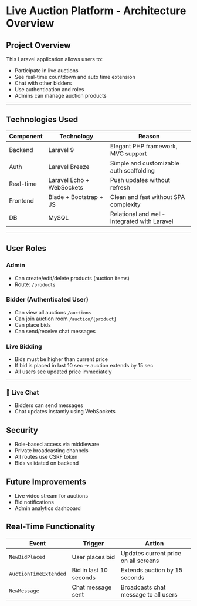 # Live Auction Platform - Architecture Overview

##  Project Overview

This Laravel application allows users to:

-  Participate in live auctions
-  See real-time countdown and auto time extension
-  Chat with other bidders
-  Use authentication and roles
-  Admins can manage auction products

---

##  Technologies Used

| Component       | Technology                   | Reason                                  |
|----------------|------------------------------|-----------------------------------------|
| Backend        | Laravel 9                   | Elegant PHP framework, MVC support      |
| Auth           | Laravel Breeze               | Simple and customizable auth scaffolding|
| Real-time      | Laravel Echo + WebSockets    | Push updates without refresh            |
| Frontend       | Blade + Bootstrap + JS       | Clean and fast without SPA complexity   |
| DB             | MySQL                        | Relational and well-integrated with Laravel |

---

##  User Roles

###  Admin
- Can create/edit/delete products (auction items)
- Route: `/products`

###  Bidder (Authenticated User)
- Can view all auctions `/auctions`
- Can join auction room `/auction/{product}`
- Can place bids
- Can send/receive chat messages

###  Live Bidding

- Bids must be higher than current price
- If bid is placed in last 10 sec → auction extends by 15 sec
- All users see updated price immediately

---

### 🔸 Live Chat

- Bidders can send messages
- Chat updates instantly using WebSockets

##  Security

- Role-based access via middleware
- Private broadcasting channels
- All routes use CSRF token
- Bids validated on backend

##  Future Improvements

- Live video stream for auctions
- Bid notifications
- Admin analytics dashboard

##  Real-Time Functionality

| Event                  | Trigger                         | Action                                 |
|------------------------|----------------------------------|----------------------------------------|
| `NewBidPlaced`         | User places bid                 | Updates current price on all screens   |
| `AuctionTimeExtended`  | Bid in last 10 seconds          | Extends auction by 15 seconds          |
| `NewMessage`           | Chat message sent               | Broadcasts chat message to all users   |

